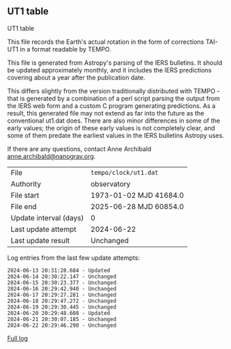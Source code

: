 
## UT1 table

UT1 table

This file records the Earth's actual rotation in the form of
corrections TAI-UT1 in a format readable by TEMPO.

This file is generated from Astropy's parsing of the IERS
bulletins. It should be updated approximately monthly, and it
includes the IERS predictions covering about a year after the
publication date.

This differs slightly from the version traditionally distributed
with TEMPO - that is generated by a combination of a perl script
parsing the output from the IERS web form and a custom C program
generating predictions. As a result, this generated file may not
extend as far into the future as the conventional ut1.dat does.
There are also minor differences in some of the early values; the
origin of these early values is not completely clear, and some of
them predate the earliest values in the IERS bulletins Astropy uses.

If there are any questions, contact Anne Archibald
<anne.archibald@nanograv.org>.

|     |     |
|:--- |:--- |
| File | `tempo/clock/ut1.dat` |
| Authority | observatory |
| File start | 1973-01-02 MJD 41684.0 |
| File end | 2025-06-28 MJD 60854.0 |
| Update interval (days) | 0 |
| Last update attempt | 2024-06-22 |
| Last update result | Unchanged |

Log entries from the last few update attempts:
```
2024-06-13 20:31:28.684 - Updated
2024-06-14 20:30:22.147 - Unchanged
2024-06-15 20:30:23.377 - Unchanged
2024-06-16 20:29:42.940 - Unchanged
2024-06-17 20:29:27.281 - Unchanged
2024-06-18 20:29:47.272 - Unchanged
2024-06-19 20:29:30.445 - Unchanged
2024-06-20 20:29:48.608 - Updated
2024-06-21 20:30:07.185 - Unchanged
2024-06-22 20:29:46.290 - Unchanged
```
[Full log](https://raw.githubusercontent.com/ipta/pulsar-clock-corrections/main/log/tempo/clock/ut1.dat.log)
